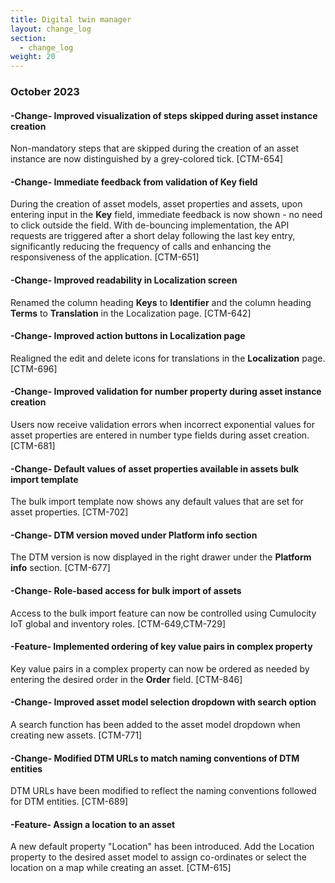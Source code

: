 ```yaml
---
title: Digital twin manager
layout: change_log
section:
  - change_log
weight: 20
---
```



### October 2023

#### -Change- Improved visualization of steps skipped during asset instance creation

Non-mandatory steps that are skipped during the creation of an asset instance are now distinguished by a grey-colored tick. [CTM-654]

#### -Change- Immediate feedback from validation of Key field

During the creation of asset models, asset properties and assets, upon entering input in the **Key** field, immediate feedback is now shown - no need to click outside the field. With de-bouncing implementation, the API requests are triggered after a short delay following the last key entry, significantly reducing the frequency of calls and enhancing the responsiveness of the application. [CTM-651]

#### -Change- Improved readability in Localization screen

Renamed the column heading <b>Keys</b> to <b>Identifier</b> and the column heading <b>Terms</b> to <b>Translation</b> in the Localization page. [CTM-642]

#### -Change- Improved action buttons in Localization page

Realigned the edit and delete icons for translations in the <b>Localization</b> page. [CTM-696]

#### -Change- Improved validation for number property during asset instance creation

Users now receive validation errors when incorrect exponential values for asset properties are entered in number type fields during asset creation. [CTM-681]

#### -Change- Default values of asset properties available in assets bulk import template

The bulk import template now shows any default values that are set for asset properties. [CTM-702]

#### -Change- DTM version moved under Platform info section

The DTM version is now displayed in the right drawer under the **Platform info** section. [CTM-677]

#### -Change- Role-based access for bulk import of assets

Access to the bulk import feature can now be controlled using Cumulocity IoT global and inventory roles. [CTM-649,CTM-729]

#### -Feature- Implemented ordering of key value pairs in complex property

Key value pairs in a complex property can now be ordered as needed by entering the desired order in the **Order** field. [CTM-846]

#### -Change- Improved asset model selection dropdown with search option

A search function has been added to the asset model dropdown when creating new assets. [CTM-771]

#### -Change- Modified DTM URLs to match naming conventions of DTM entities

DTM URLs have been modified to reflect the naming conventions followed for DTM entities. [CTM-689]

#### -Feature- Assign a location to an asset

A new default property "Location" has been introduced. Add the Location property to the desired asset model to assign co-ordinates or select the location on a map while creating an asset. [CTM-615]